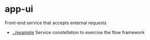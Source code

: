 
<!-- title start -->

# app-ui

Front-end service that accepts external requests



 * [../example](..) Service constellation to exercise the flow framework

<!-- title end -->